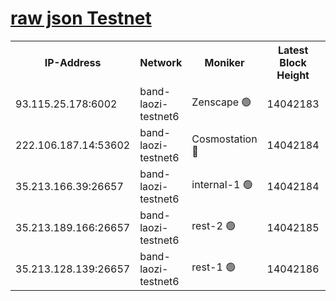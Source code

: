 
[raw json Testnet](https://rpc-check.bandt.stavr.tech/bandt/rpcbandt_result.json)
=

<table><tr><th>IP-Address</th><th>Network</th><th>Moniker</th><th>Latest Block Height</th><th>Earliest Block Height</th><th>Catching Up</th><th>Tx Index</th><th>Voting Power</th><th>Scan Time</th></tr><tr><td>93.115.25.178:6002</td><td>band-laozi-testnet6</td><td>Zenscape 🟢</td><td>14042183</td><td>12460001</td><td>False</td><td>on</td><td>0</td><td>2023-12-20T07:36:56.187409382UTC</td></tr><tr><td>222.106.187.14:53602</td><td>band-laozi-testnet6</td><td>Cosmostation 🔴</td><td>14042184</td><td>13177501</td><td>False</td><td>on</td><td>2203223</td><td>2023-12-20T07:36:57.929185356UTC</td></tr><tr><td>35.213.166.39:26657</td><td>band-laozi-testnet6</td><td>internal-1 🟢</td><td>14042184</td><td>13942184</td><td>False</td><td>on</td><td>0</td><td>2023-12-20T07:36:59.187626219UTC</td></tr><tr><td>35.213.189.166:26657</td><td>band-laozi-testnet6</td><td>rest-2 🟢</td><td>14042185</td><td>13942185</td><td>False</td><td>on</td><td>0</td><td>2023-12-20T07:37:00.384230693UTC</td></tr><tr><td>35.213.128.139:26657</td><td>band-laozi-testnet6</td><td>rest-1 🟢</td><td>14042186</td><td>13942186</td><td>False</td><td>on</td><td>0</td><td>2023-12-20T07:37:03.676916744UTC</td></tr></table>
